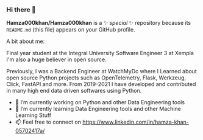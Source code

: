 ### Hi there 👋

**Hamza000khan/Hamza000khan** is a ✨ _special_ ✨ repository because its `README.md` (this file) appears on your GitHub profile.

A bit about me:

Final year student at the Integral University
Software Engineer 3 at Xempla
I'm also a huge believer in open source.

Previously, I was a Backend Engineer at WatchMyDc where I Learned about open source Python projects such as OpenTelemetry, Flask, Werkzeug, Click, FastAPI and more. From 2019-2021 I have developed and contributed in many high end data driven softwares using Python.

- 🔭 I’m currently working on Python and other Data Engineering tools
- 🌱 I’m currently learning Data Engineering tools and other Machine Learning Stuff
- 📫 Feel free to connect on https://www.linkedin.com/in/hamza-khan-05702417a/
